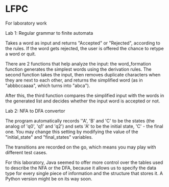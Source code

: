 # LFPC
For laboratory work

Lab 1: Regular grammar to finite automata

Takes a word as input and returns "Accepted" or "Rejected", according to the rules. If the word gets rejected, the user is offered the chance to retype a word or quit.

There are 2 functions that help analyze the input: the word_formation function generates the simplest words using the derivation rules. The second function takes the input, then removes duplicate characters when they are next to each other, and returns the simplified word (as in "abbbccaaaa", which turns into "abca").

After this, the third function compares the simplified input with the words in the generated list and decides whether the input word is accepted or not.

Lab 2: NFA to DFA convertor

The program automatically records ''A', 'B' and 'C' to be the states (the analog of 'q0', 'q1' and 'q2') and sets 'A' to be the initial state, 'C' - the final one. You may change this setting by modifying the value of the "initial_state" and "final_states" variables.

The transitions are recorded on the go, which means you may play with different test cases.

For this laboratory, Java seemed to offer more control over the tables used to describe the NFA or the DFA, because it allows us to specify the data type for every single piece of information and the structure that stores it. A Python version might be on its way soon.
